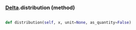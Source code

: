 ### [Delta](Delta.md).distribution (method)


```py

def distribution(self, x, unit=None, as_quantity=False)

```



